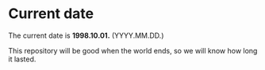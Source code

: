 # Current date

The current date is **1998.10.01.** (YYYY.MM.DD.)

This repository will be good when the world ends, so we will know how long it lasted.
